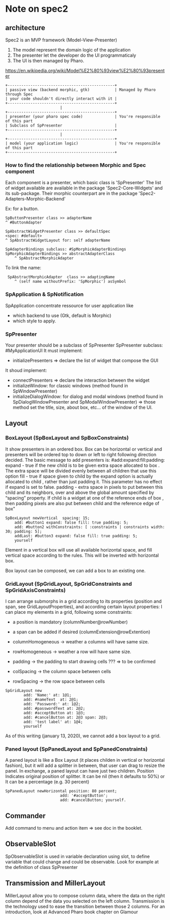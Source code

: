 # Note on spec2

## architecture
Spec2 is an MVP framework (Model-View-Presenter)

1. The model represent the domain logic of the application
2. The presenter let the developer do the UI programmaticaly
3. The UI is then managed by Pharo.

https://en.wikipedia.org/wiki/Model%E2%80%93view%E2%80%93presenter

```
+-----------------------------------------------+
| passive view (backend morphic, gtk)           | Managed by Pharo through Spec
| your code shouldn't directly interact with it |
+-----------------------------------------------+
                        |
+-----------------------------------------------+
| presenter (your pharo spec code)              | You're responsible of this part
| Subclass of SpPresenter                       |
+-----------------------------------------------+
                        |
+-----------------------------------------------+
| model (your application logic)                | You're responsible of this part
+-----------------------------------------------+
```

### How to find the relationship between Morphic and Spec component
Each component is a presenter, which basic class is 'SpPresenter'
The list of widget available are available in the package 'Spec2-Core-Widgets'
and its sub-package. Their morphic counterpart are in the package 
'Spec2-Adapters-Morphic-Backend'

Ex: for a button. 
```smalltalk
SpButtonPresenter class >> adapterName
^ #ButtonAdapter
```
	
```smalltalk
SpAbstractWidgetPresenter class >> defaultSpec
<spec: #default>
^ SpAbstractWidgetLayout for: self adapterName
```

```smalltalk
SpAdapterBindings subclass: #SpMorphicAdapterBindings	
SpMorphicAdapterBindings >> abstractAdapterClass
	^ SpAbstractMorphicAdapter
```

To link the name:
```smalltalk
 SpAbstractMorphicAdapter  class >> adaptingName
	^ (self name withoutPrefix: 'SpMorphic') asSymbol
```

### SpApplication & SpNotification
SpApplication concentrate ressource for user application like
* which backend to use (Gtk, default is Morphic)
* which style to apply.



### SpPresenter
Your presenter should be a subclass of SpPresenter
SpPresenter subclass: #MyApplicationUI
It must implement:
- initializePresenters => declare the list of widget that compose the GUI

It shoud implement:
- connectPresenters => declare the interaction between the widget
- initializeWindow: for classic windows (method found in SpWindowPresenter)
- initializeDialogWindow: for dialog and modal windows (method found in 
SpDialogWindowPresenter and SpModalWindowPresenter)
=> those method set the title, size, about box, etc... of the window of the UI.

## Layout

### BoxLayout (SpBoxLayout and SpBoxConstraints)
It show presenters in an ordered box. Box can be horizontal or vertical and 
presenters will be ordered top to down or left to right following direction decided. 
The basic message to add presenters is: #add:expand:fill:padding:
expand 		- true if the new child is to be given extra space allocated to box . 
			  The extra space will be divided evenly between all children that use this option
fill 		- true if space given to child by the expand option is actually allocated to child , 
			  rather than just padding it. This parameter has no effect if expand is set to false. 
padding 	- extra space in pixels to put between this child and its neighbors, over and above 
			  the global amount specified by “spacing” property. If child is a widget at one of 
			  the reference ends of box , then padding pixels are also put between child and the
			  reference edge of box"

```smalltalk
SpBoxLayout newVertical  spacing: 15;
	add: #button1 expand: false fill: true padding: 5;
	add: #button2 withConstraints: [ :constraints | constraints width: 30; padding: 5];
	addLast: #button3 expand: false fill: true padding: 5;
	yourself
```

Element in a vertical box will use all available horizontal space, and fill 
vertical space according to the rules. This will be inverted with horizontal box.

Box layout can be composed, we can add a box to an existing one.
	  
### GridLayout (SpGridLayout, SpGridConstraints and SpGridAxisConstraints)
I can arrange submorphs in a grid according to its properties (position and 
span, see GridLayoutProperties), and according certain layout properties: 
I can place my elements in a grid, following some constraints: 
 - a position is mandatory (columnNumber@rowNumber)
 - a span can be added if desired (columnExtension@rowExtention)

 - columnHomogeneous -> weather a columns will have same size.
 - rowHomogeneous -> weather a row will have same size. 
 - padding -> the padding to start drawing cells ??? => to be confirmed
 - colSpacing -> the column space between cells
 - rowSpacing -> the row space between cells

```smalltalk
SpGridLayout new
		add: 'Name:' at: 1@1;
		add: #nameText 	at: 2@1;
		add: 'Password:' at: 1@2;
		add: #passwordText at: 2@2;  
		add: #acceptButton at: 1@3;
		add: #cancelButton at: 2@3 span: 2@3;
		add: 'test label' at: 1@4;
		yourself
```		
As of this writing (january 13, 2020), we cannot add a box layout to a grid.

### Paned layout (SpPanedLayout and SpPanedConstraints)
A paned layout is like a Box Layout (it places childen in vertical or horizontal 
fashion), but it will add a splitter in between, that user can drag to resize the panel.
In exchange, a paned layout can have just two children. Position Indicates 
original position of splitter. It can be nil (then it defaults to 50%) or It can 
be a percentage (e.g. 30 percent)

```smalltalk
SpPanedLayout newHorizontal position: 80 percent;
                        add: '#acceptButton';
                        add: #cancelButton; yourself.
```

## Commander
Add command to menu and action item => see doc in the booklet.


## ObservableSlot
SpObservableSlot is used in variable declaration using slot, to define variable
that could change and could be observable. Look for example at the definition of
class SpPresenter

## Transmission and MillerLayout
MillerLayout allow you to compose column data, where the data on the right column 
depend of the data you selected on the left column. Transmission is the technology
used to ease the transition between those 2 columns. 
For an introduction, look at Advanced Pharo book chapter on Glamour

